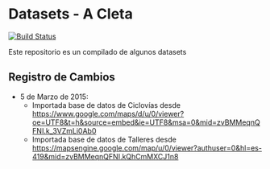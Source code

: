 # Datasets - A Cleta

[![Build Status](https://travis-ci.org/acleta/acleta-datasets.svg?branch=master)](https://travis-ci.org/acleta/acleta-datasets)

Este repositorio es un compilado de algunos datasets

## Registro de Cambios

* 5 de Marzo de 2015:
  * Importada base de datos de Ciclovías desde https://www.google.com/maps/d/u/0/viewer?oe=UTF8&t=h&source=embed&ie=UTF8&msa=0&mid=zvBMMeqnQFNI.k_3VZmLi0Ab0
  * Importada base de datos de Talleres desde https://mapsengine.google.com/map/u/0/viewer?authuser=0&hl=es-419&mid=zvBMMeqnQFNI.kQhCmMXCJ1n8
